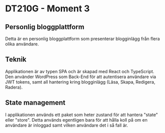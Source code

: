 # DT210G - Moment 3

## Personlig bloggplattform

Detta är en personlig bloggplattform som presenterar blogginlägg från flera olika användare.

## Teknik

Applikationen är av typen SPA och är skapad med React och TypeScript. Den använder WordPress som Back-End för att autentisera användare via JWT tokens, samt all hantering kring blogginlägg (Läsa, Skapa, Redigera, Radera).

## State management

I applikationen används ett paket som heter zustand för att hantera "state" eller "store". Detta används egentligen bara för att hålla koll på om en användare är inloggad samt vilken användare det i så fall är.